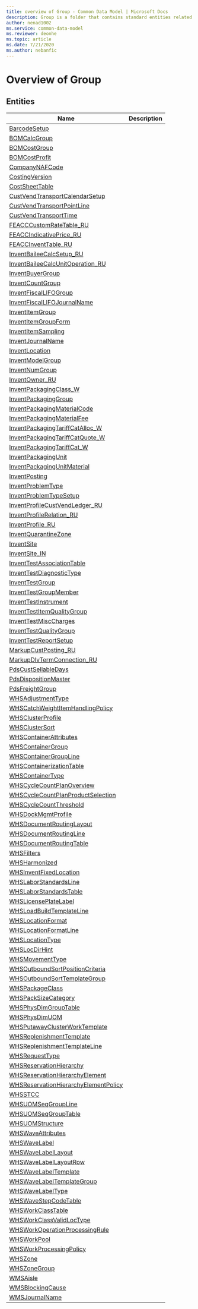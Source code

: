 ```yaml
---
title: overview of Group - Common Data Model | Microsoft Docs
description: Group is a folder that contains standard entities related to the Common Data Model.
author: nenad1002
ms.service: common-data-model
ms.reviewer: deonhe
ms.topic: article
ms.date: 7/21/2020
ms.author: nebanfic
---
```


# Overview of Group


## Entities

|Name|Description|
|---|---|
|[BarcodeSetup](BarcodeSetup.md)||
|[BOMCalcGroup](BOMCalcGroup.md)||
|[BOMCostGroup](BOMCostGroup.md)||
|[BOMCostProfit](BOMCostProfit.md)||
|[CompanyNAFCode](CompanyNAFCode.md)||
|[CostingVersion](CostingVersion.md)||
|[CostSheetTable](CostSheetTable.md)||
|[CustVendTransportCalendarSetup](CustVendTransportCalendarSetup.md)||
|[CustVendTransportPointLine](CustVendTransportPointLine.md)||
|[CustVendTransportTime](CustVendTransportTime.md)||
|[FEACCCustomRateTable_RU](FEACCCustomRateTable_RU.md)||
|[FEACCIndicativePrice_RU](FEACCIndicativePrice_RU.md)||
|[FEACCInventTable_RU](FEACCInventTable_RU.md)||
|[InventBaileeCalcSetup_RU](InventBaileeCalcSetup_RU.md)||
|[InventBaileeCalcUnitOperation_RU](InventBaileeCalcUnitOperation_RU.md)||
|[InventBuyerGroup](InventBuyerGroup.md)||
|[InventCountGroup](InventCountGroup.md)||
|[InventFiscalLIFOGroup](InventFiscalLIFOGroup.md)||
|[InventFiscalLIFOJournalName](InventFiscalLIFOJournalName.md)||
|[InventItemGroup](InventItemGroup.md)||
|[InventItemGroupForm](InventItemGroupForm.md)||
|[InventItemSampling](InventItemSampling.md)||
|[InventJournalName](InventJournalName.md)||
|[InventLocation](InventLocation.md)||
|[InventModelGroup](InventModelGroup.md)||
|[InventNumGroup](InventNumGroup.md)||
|[InventOwner_RU](InventOwner_RU.md)||
|[InventPackagingClass_W](InventPackagingClass_W.md)||
|[InventPackagingGroup](InventPackagingGroup.md)||
|[InventPackagingMaterialCode](InventPackagingMaterialCode.md)||
|[InventPackagingMaterialFee](InventPackagingMaterialFee.md)||
|[InventPackagingTariffCatAlloc_W](InventPackagingTariffCatAlloc_W.md)||
|[InventPackagingTariffCatQuote_W](InventPackagingTariffCatQuote_W.md)||
|[InventPackagingTariffCat_W](InventPackagingTariffCat_W.md)||
|[InventPackagingUnit](InventPackagingUnit.md)||
|[InventPackagingUnitMaterial](InventPackagingUnitMaterial.md)||
|[InventPosting](InventPosting.md)||
|[InventProblemType](InventProblemType.md)||
|[InventProblemTypeSetup](InventProblemTypeSetup.md)||
|[InventProfileCustVendLedger_RU](InventProfileCustVendLedger_RU.md)||
|[InventProfileRelation_RU](InventProfileRelation_RU.md)||
|[InventProfile_RU](InventProfile_RU.md)||
|[InventQuarantineZone](InventQuarantineZone.md)||
|[InventSite](InventSite.md)||
|[InventSite_IN](InventSite_IN.md)||
|[InventTestAssociationTable](InventTestAssociationTable.md)||
|[InventTestDiagnosticType](InventTestDiagnosticType.md)||
|[InventTestGroup](InventTestGroup.md)||
|[InventTestGroupMember](InventTestGroupMember.md)||
|[InventTestInstrument](InventTestInstrument.md)||
|[InventTestItemQualityGroup](InventTestItemQualityGroup.md)||
|[InventTestMiscCharges](InventTestMiscCharges.md)||
|[InventTestQualityGroup](InventTestQualityGroup.md)||
|[InventTestReportSetup](InventTestReportSetup.md)||
|[MarkupCustPosting_RU](MarkupCustPosting_RU.md)||
|[MarkupDlvTermConnection_RU](MarkupDlvTermConnection_RU.md)||
|[PdsCustSellableDays](PdsCustSellableDays.md)||
|[PdsDispositionMaster](PdsDispositionMaster.md)||
|[PdsFreightGroup](PdsFreightGroup.md)||
|[WHSAdjustmentType](WHSAdjustmentType.md)||
|[WHSCatchWeightItemHandlingPolicy](WHSCatchWeightItemHandlingPolicy.md)||
|[WHSClusterProfile](WHSClusterProfile.md)||
|[WHSClusterSort](WHSClusterSort.md)||
|[WHSContainerAttributes](WHSContainerAttributes.md)||
|[WHSContainerGroup](WHSContainerGroup.md)||
|[WHSContainerGroupLine](WHSContainerGroupLine.md)||
|[WHSContainerizationTable](WHSContainerizationTable.md)||
|[WHSContainerType](WHSContainerType.md)||
|[WHSCycleCountPlanOverview](WHSCycleCountPlanOverview.md)||
|[WHSCycleCountPlanProductSelection](WHSCycleCountPlanProductSelection.md)||
|[WHSCycleCountThreshold](WHSCycleCountThreshold.md)||
|[WHSDockMgmtProfile](WHSDockMgmtProfile.md)||
|[WHSDocumentRoutingLayout](WHSDocumentRoutingLayout.md)||
|[WHSDocumentRoutingLine](WHSDocumentRoutingLine.md)||
|[WHSDocumentRoutingTable](WHSDocumentRoutingTable.md)||
|[WHSFilters](WHSFilters.md)||
|[WHSHarmonized](WHSHarmonized.md)||
|[WHSInventFixedLocation](WHSInventFixedLocation.md)||
|[WHSLaborStandardsLine](WHSLaborStandardsLine.md)||
|[WHSLaborStandardsTable](WHSLaborStandardsTable.md)||
|[WHSLicensePlateLabel](WHSLicensePlateLabel.md)||
|[WHSLoadBuildTemplateLine](WHSLoadBuildTemplateLine.md)||
|[WHSLocationFormat](WHSLocationFormat.md)||
|[WHSLocationFormatLine](WHSLocationFormatLine.md)||
|[WHSLocationType](WHSLocationType.md)||
|[WHSLocDirHint](WHSLocDirHint.md)||
|[WHSMovementType](WHSMovementType.md)||
|[WHSOutboundSortPositionCriteria](WHSOutboundSortPositionCriteria.md)||
|[WHSOutboundSortTemplateGroup](WHSOutboundSortTemplateGroup.md)||
|[WHSPackageClass](WHSPackageClass.md)||
|[WHSPackSizeCategory](WHSPackSizeCategory.md)||
|[WHSPhysDimGroupTable](WHSPhysDimGroupTable.md)||
|[WHSPhysDimUOM](WHSPhysDimUOM.md)||
|[WHSPutawayClusterWorkTemplate](WHSPutawayClusterWorkTemplate.md)||
|[WHSReplenishmentTemplate](WHSReplenishmentTemplate.md)||
|[WHSReplenishmentTemplateLine](WHSReplenishmentTemplateLine.md)||
|[WHSRequestType](WHSRequestType.md)||
|[WHSReservationHierarchy](WHSReservationHierarchy.md)||
|[WHSReservationHierarchyElement](WHSReservationHierarchyElement.md)||
|[WHSReservationHierarchyElementPolicy](WHSReservationHierarchyElementPolicy.md)||
|[WHSSTCC](WHSSTCC.md)||
|[WHSUOMSeqGroupLine](WHSUOMSeqGroupLine.md)||
|[WHSUOMSeqGroupTable](WHSUOMSeqGroupTable.md)||
|[WHSUOMStructure](WHSUOMStructure.md)||
|[WHSWaveAttributes](WHSWaveAttributes.md)||
|[WHSWaveLabel](WHSWaveLabel.md)||
|[WHSWaveLabelLayout](WHSWaveLabelLayout.md)||
|[WHSWaveLabelLayoutRow](WHSWaveLabelLayoutRow.md)||
|[WHSWaveLabelTemplate](WHSWaveLabelTemplate.md)||
|[WHSWaveLabelTemplateGroup](WHSWaveLabelTemplateGroup.md)||
|[WHSWaveLabelType](WHSWaveLabelType.md)||
|[WHSWaveStepCodeTable](WHSWaveStepCodeTable.md)||
|[WHSWorkClassTable](WHSWorkClassTable.md)||
|[WHSWorkClassValidLocType](WHSWorkClassValidLocType.md)||
|[WHSWorkOperationProcessingRule](WHSWorkOperationProcessingRule.md)||
|[WHSWorkPool](WHSWorkPool.md)||
|[WHSWorkProcessingPolicy](WHSWorkProcessingPolicy.md)||
|[WHSZone](WHSZone.md)||
|[WHSZoneGroup](WHSZoneGroup.md)||
|[WMSAisle](WMSAisle.md)||
|[WMSBlockingCause](WMSBlockingCause.md)||
|[WMSJournalName](WMSJournalName.md)||
